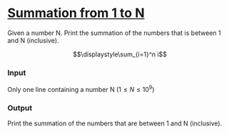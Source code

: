 # [Summation from 1 to N](https://codeforces.com/group/MWSDmqGsZm/contest/219158/problem/G)

Given a number N. 
Print the summation of the numbers that is between 1 and N (inclusive).

$$\displaystyle\sum_{i=1}^n i$$
### Input

Only one line containing a number N ($1≤N≤10^9$)

### Output

Print the summation of the numbers that are between 1 and N (inclusive).